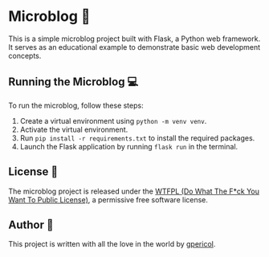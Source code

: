 # Microblog 📝

This is a simple microblog project built with Flask, a Python web framework. It serves as an educational example to demonstrate basic web development concepts.

## Running the Microblog 💻

To run the microblog, follow these steps:

1. Create a virtual environment using `python -m venv venv`.
2. Activate the virtual environment.
3. Run `pip install -r requirements.txt` to install the required packages.
4. Launch the Flask application by running `flask run` in the terminal.

## License 📜

The microblog project is released under the [WTFPL (Do What The F*ck You Want To Public License)](LICENSE), a permissive free software license.

## Author 💖

This project is written with all the love in the world by [gpericol](https://github.com/gpericol).
